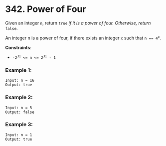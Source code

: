 # 342. Power of Four

Given an integer `n`, return `true` *if it is a power of four. Otherwise, return* `false`.

An integer n is a power of four, if there exists an integer `x` such that <code>n == 4<sup>x</sup></code>.

**Constraints**:

- <code>-2<sup>31</sup> <= n <= 2<sup>31</sup> - 1</code>

### Example 1:
```
Input: n = 16
Output: true
```

### Example 2:
```
Input: n = 5
Output: false
```

### Example 3:
```
Input: n = 1
Output: true
```
